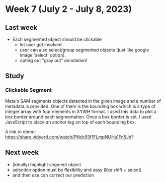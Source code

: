 # Week 7 (July 2 - July 8, 2023)

## Last week

- Each segmented object should be clickable
  - let user get involved.
  - user can also select/group segmented objects (just like google image 'select' option).
  - opting out "gray out" annotation!

## Study

### Clickable Segment

Meta's SAM segments objects detected in the given image and a number of metadata is provided. One of them is the bounding box which is a type of integer array with four elements in XYWH format. I used this data to plot a box border around each segmentation. Once a box border is set, I used JavaScript to place an anchor tag on top of each bounding box. 

A link to demo: https://share.vidyard.com/watch/PNck93f1FLmpNUHa1Fn5Jd?

## Next week

- (ideally) highlight segment object
- selection option must be flexibility and easy (like shift + select)
- and then use can correct our prediction
